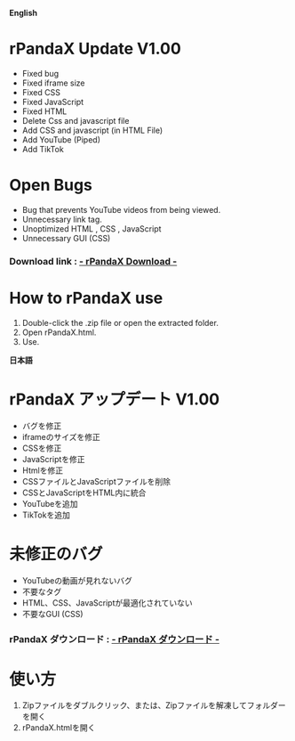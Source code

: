 **English**
# rPandaX Update V1.00
- Fixed bug
- Fixed iframe size
- Fixed CSS
- Fixed JavaScript
- Fixed HTML
- Delete Css and javascript file
- Add CSS and javascript (in HTML File)
- Add YouTube (Piped)
- Add TikTok
# Open Bugs
- Bug that prevents YouTube videos from being viewed.
- Unnecessary link tag.
- Unoptimized HTML , CSS , JavaScript
- Unnecessary GUI (CSS)
### Download link : [- rPandaX Download -](https://download.tool.tapioka-site.f5.si/rPandaX.zip)
# How to rPandaX use
1. Double-click the .zip file or open the extracted folder.
2. Open rPandaX.html.
3. Use.

**日本語**
# rPandaX アップデート V1.00
- バグを修正
- iframeのサイズを修正
- CSSを修正
- JavaScriptを修正
- Htmlを修正
- CSSファイルとJavaScriptファイルを削除
- CSSとJavaScriptをHTML内に統合
- YouTubeを追加
- TikTokを追加
# 未修正のバグ
- YouTubeの動画が見れないバグ
- 不要な<link>タグ
- HTML、CSS、JavaScriptが最適化されていない
- 不要なGUI (CSS)
### rPandaX ダウンロード : [- rPandaX ダウンロード -](https://download.tool.tapioka-site.f5.si/rPandaX.zip)
# 使い方
1. Zipファイルをダブルクリック、または、Zipファイルを解凍してフォルダーを開く
2. rPandaX.htmlを開く
